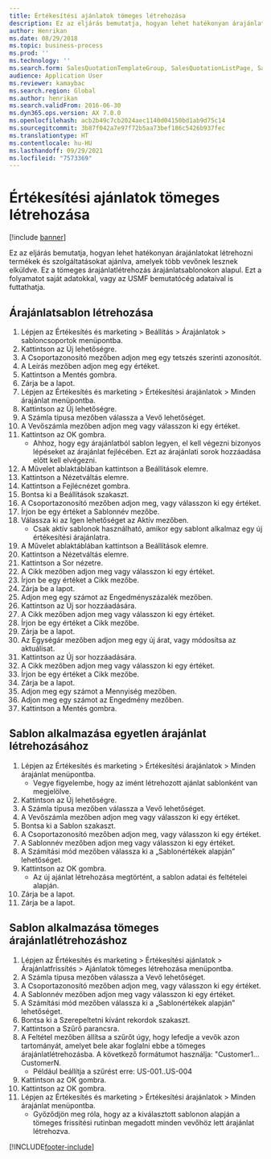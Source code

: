 ```yaml
---
title: Értékesítési ajánlatok tömeges létrehozása
description: Ez az eljárás bemutatja, hogyan lehet hatékonyan árajánlatokat létrehozni termékek és szolgáltatásokat ajánlva, amelyek több vevőnek lesznek elküldve.
author: Henrikan
ms.date: 08/29/2018
ms.topic: business-process
ms.prod: ''
ms.technology: ''
ms.search.form: SalesQuotationTemplateGroup, SalesQuotationListPage, SalesCreateQuotation, SalesQuotationTable, SysQueryForm, SalesQuickQuote
audience: Application User
ms.reviewer: kamaybac
ms.search.region: Global
ms.author: henrikan
ms.search.validFrom: 2016-06-30
ms.dyn365.ops.version: AX 7.0.0
ms.openlocfilehash: acb2b49c7cb2024aec1140d04150bd1ab9d75c14
ms.sourcegitcommit: 3b87f042a7e97f72b5aa73bef186c5426b937fec
ms.translationtype: HT
ms.contentlocale: hu-HU
ms.lasthandoff: 09/29/2021
ms.locfileid: "7573369"
---
```

# <a name="mass-create-sales-quotations"></a>Értékesítési ajánlatok tömeges létrehozása

[!include [banner](../../includes/banner.md)]

Ez az eljárás bemutatja, hogyan lehet hatékonyan árajánlatokat létrehozni termékek és szolgáltatásokat ajánlva, amelyek több vevőnek lesznek elküldve. Ez a tömeges árajánlatlétrehozás árajánlatsablonokon alapul. Ezt a folyamatot saját adatokkal, vagy az USMF bemutatócég adataival is futtathatja.


## <a name="create-a-quotation-template"></a>Árajánlatsablon létrehozása
1. Lépjen az Értékesítés és marketing > Beállítás > Árajánlatok > sabloncsoportok menüpontba.
2. Kattintson az Új lehetőségre.
3. A Csoportazonosító mezőben adjon meg egy tetszés szerinti azonosítót.
4. A Leírás mezőben adjon meg egy értéket.
5. Kattintson a Mentés gombra.
6. Zárja be a lapot.
7. Lépjen az Értékesítés és marketing > Értékesítési árajánlatok > Minden árajánlat menüpontba.
8. Kattintson az Új lehetőségre.
9. A Számla típusa mezőben válassza a Vevő lehetőséget.
10. A Vevőszámla mezőben adjon meg vagy válasszon ki egy értéket.
11. Kattintson az OK gombra.
    * Ahhoz, hogy egy árajánlatból sablon legyen, el kell végezni bizonyos lépéseket az árajánlat fejlécében. Ezt az árajánlati sorok hozzáadása előtt kell elvégezni.   
12. A Művelet ablaktáblában kattintson a Beállítások elemre.
13. Kattintson a Nézetváltás elemre.
14. Kattintson a Fejlécnézet gombra.
15. Bontsa ki a Beállítások szakaszt.
16. A Csoportazonosító mezőben adjon meg, vagy válasszon ki egy értéket.
17. Írjon be egy értéket a Sablonnév mezőbe.
18. Válassza ki az Igen lehetőséget az Aktív mezőben.
    * Csak aktív sablonok használható, amikor egy sablont alkalmaz egy új értékesítési árajánlatra.  
19. A Művelet ablaktáblában kattintson a Beállítások elemre.
20. Kattintson a Nézetváltás elemre.
21. Kattintson a Sor nézetre.
22. A Cikk mezőben adjon meg vagy válasszon ki egy értéket.
23. Írjon be egy értéket a Cikk mezőbe.
24. Zárja be a lapot.
25. Adjon meg egy számot az Engedményszázalék mezőben.
26. Kattintson az Új sor hozzáadására.
27. A Cikk mezőben adjon meg vagy válasszon ki egy értéket.
28. Írjon be egy értéket a Cikk mezőbe.
29. Zárja be a lapot.
30. Az Egységár mezőben adjon meg egy új árat, vagy módosítsa az aktuálisat.
31. Kattintson az Új sor hozzáadására.
32. A Cikk mezőben adjon meg vagy válasszon ki egy értéket.
33. Írjon be egy értéket a Cikk mezőbe.
34. Zárja be a lapot.
35. Adjon meg egy számot a Mennyiség mezőben.
36. Adjon meg egy számot az Engedmény mezőben.
37. Kattintson a Mentés gombra.

## <a name="apply-the-template-to-create-a-single-quotation"></a>Sablon alkalmazása egyetlen árajánlat létrehozásához
1. Lépjen az Értékesítés és marketing > Értékesítési árajánlatok > Minden árajánlat menüpontba.
    * Vegye figyelembe, hogy az imént létrehozott ajánlat sablonként van megjelölve.  
2. Kattintson az Új lehetőségre.
3. A Számla típusa mezőben válassza a Vevő lehetőséget.
4. A Vevőszámla mezőben adjon meg vagy válasszon ki egy értéket.
5. Bontsa ki a Sablon szakaszt.
6. A Csoportazonosító mezőben adjon meg, vagy válasszon ki egy értéket.
7. A Sablonnév mezőben adjon meg vagy válasszon ki egy értéket.
8. A Számítási mód mezőben válassza ki a „Sablonértékek alapján” lehetőséget.
9. Kattintson az OK gombra.
    * Az új ajánlat létrehozása megtörtént, a sablon adatai és feltételei alapján.  
10. Zárja be a lapot.
11. Zárja be a lapot.

## <a name="apply-the-template-to-mass-create-quotations"></a>Sablon alkalmazása tömeges árajánlatlétrehozáshoz
1. Lépjen az Értékesítés és marketing > Értékesítési ajánlatok > Árajánlatfrissítés > Ajánlatok tömeges létrehozása menüpontba.
2. A Számla típusa mezőben válassza a Vevő lehetőséget.
3. A Csoportazonosító mezőben adjon meg, vagy válasszon ki egy értéket.
4. A Sablonnév mezőben adjon meg vagy válasszon ki egy értéket.
5. A Számítási mód mezőben válassza ki a „Sablonértékek alapján” lehetőséget.
6. Bontsa ki a Szerepeltetni kívánt rekordok szakaszt.
7. Kattintson a Szűrő parancsra.
8. A Feltétel mezőben állítsa a szűrőt úgy, hogy lefedje a vevők azon tartományát, amelyet bele akar foglalni ebbe a tömeges árajánlatlétrehozásba. A következő formátumot használja: "Customer1... CustomerN.
    * Például beállítja a szűrést erre: US-001..US-004  
9. Kattintson az OK gombra.
10. Kattintson az OK gombra.
11. Lépjen az Értékesítés és marketing > Értékesítési árajánlatok > Minden árajánlat menüpontba.
    * Győződjön meg róla, hogy az a kiválasztott sablonon alapján a tömeges frissítési rutinban megadott minden vevőhöz lett árajánlat létrehozva.  



[!INCLUDE[footer-include](../../../includes/footer-banner.md)]